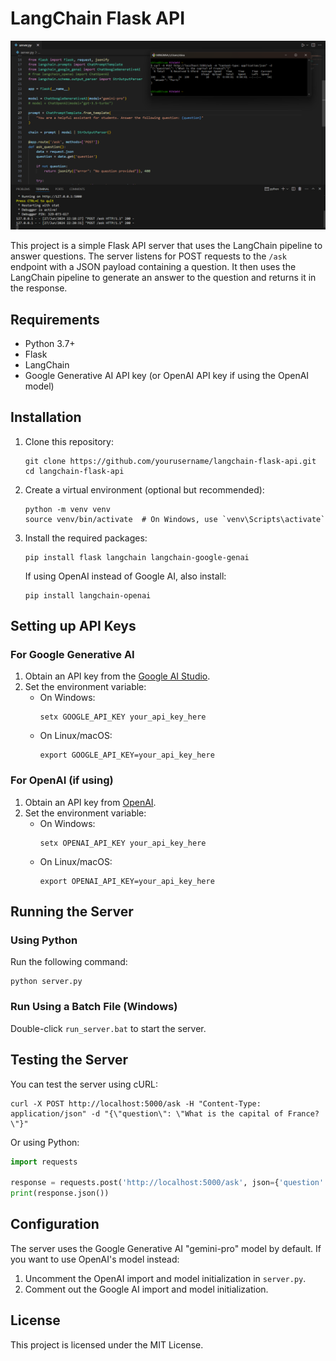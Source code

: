 # LangChain Flask API

![Local Image](img.png)

This project is a simple Flask API server that uses the LangChain pipeline to answer questions. The server listens for POST requests to the `/ask` endpoint with a JSON payload containing a question. It then uses the LangChain pipeline to generate an answer to the question and returns it in the response.

## Requirements

- Python 3.7+
- Flask
- LangChain
- Google Generative AI API key (or OpenAI API key if using the OpenAI model)

## Installation

1. Clone this repository:
   ```
   git clone https://github.com/yourusername/langchain-flask-api.git
   cd langchain-flask-api
   ```

2. Create a virtual environment (optional but recommended):
   ```
   python -m venv venv
   source venv/bin/activate  # On Windows, use `venv\Scripts\activate`
   ```

3. Install the required packages:
   ```
   pip install flask langchain langchain-google-genai
   ```
   If using OpenAI instead of Google AI, also install:
   ```
   pip install langchain-openai
   ```

## Setting up API Keys

### For Google Generative AI

1. Obtain an API key from the [Google AI Studio](https://makersuite.google.com/app/apikey).
2. Set the environment variable:
   - On Windows:
     ```
     setx GOOGLE_API_KEY your_api_key_here
     ```
   - On Linux/macOS:
     ```
     export GOOGLE_API_KEY=your_api_key_here
     ```

### For OpenAI (if using)

1. Obtain an API key from [OpenAI](https://platform.openai.com/account/api-keys).
2. Set the environment variable:
   - On Windows:
     ```
     setx OPENAI_API_KEY your_api_key_here
     ```
   - On Linux/macOS:
     ```
     export OPENAI_API_KEY=your_api_key_here
     ```

## Running the Server

### Using Python

Run the following command:
```
python server.py
```

### Run Using a Batch File (Windows)

Double-click `run_server.bat` to start the server.

## Testing the Server

You can test the server using cURL:

```
curl -X POST http://localhost:5000/ask -H "Content-Type: application/json" -d "{\"question\": \"What is the capital of France?\"}"
```

Or using Python:

```python
import requests

response = requests.post('http://localhost:5000/ask', json={'question': 'What is the capital of France?'})
print(response.json())
```

## Configuration

The server uses the Google Generative AI "gemini-pro" model by default. If you want to use OpenAI's model instead:

1. Uncomment the OpenAI import and model initialization in `server.py`.
2. Comment out the Google AI import and model initialization.

## License

This project is licensed under the MIT License.